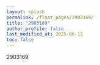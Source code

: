 ```yaml
---
layout: splash
permalink: /float_pages/2903169/
title: "2903169"
author_profile: false
last_modified_at: 2025-06-13
toc: false
---
```

 
2903169
